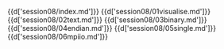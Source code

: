 {{d['session08/index.md']}}
{{d['session08/01visualise.md']}}
{{d['session08/02text.md']}}
{{d['session08/03binary.md']}}
{{d['session08/04endian.md']}}
{{d['session08/05single.md']}}
{{d['session08/06mpiio.md']}}
